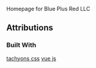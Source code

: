 Homepage for Blue Plus Red LLC

## Attributions
### Built With
[tachyons css](https://tachyons.io/)
[vue js](https://vuejs.org/)